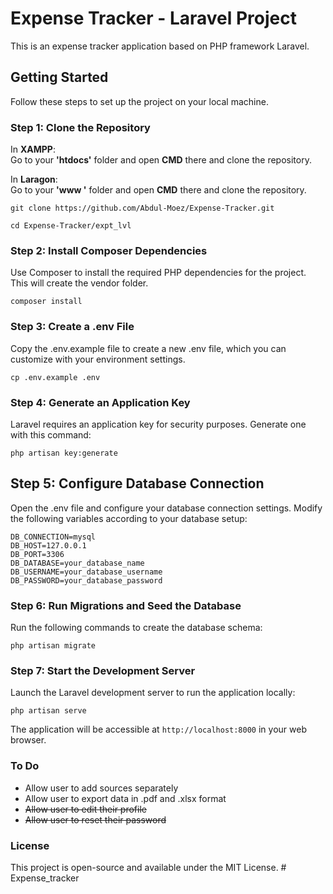 # Expense Tracker - Laravel Project

This is an expense tracker application based on PHP framework Laravel.

## Getting Started

Follow these steps to set up the project on your local machine.

### Step 1: Clone the Repository

In **XAMPP**: </br>
Go to your **'htdocs'** folder and open **CMD** there and clone the repository. </br>

In **Laragon**: </br>
Go to your **'www '** folder and open **CMD** there and clone the repository. </br>


```
git clone https://github.com/Abdul-Moez/Expense-Tracker.git
```

```
cd Expense-Tracker/expt_lvl
```


### Step 2: Install Composer Dependencies

Use Composer to install the required PHP dependencies for the project. This will create the vendor folder.
</br>

```
composer install
```

### Step 3: Create a .env File

Copy the .env.example file to create a new .env file, which you can customize with your environment settings.

```
cp .env.example .env
```

### Step 4: Generate an Application Key

Laravel requires an application key for security purposes. Generate one with this command:

```
php artisan key:generate
```

## Step 5: Configure Database Connection

Open the .env file and configure your database connection settings. Modify the following variables according to your database setup:

```
DB_CONNECTION=mysql
DB_HOST=127.0.0.1
DB_PORT=3306
DB_DATABASE=your_database_name
DB_USERNAME=your_database_username
DB_PASSWORD=your_database_password
```

### Step 6: Run Migrations and Seed the Database

Run the following commands to create the database schema:

```
php artisan migrate
```

### Step 7: Start the Development Server

Launch the Laravel development server to run the application locally:

```
php artisan serve
```

The application will be accessible at `http://localhost:8000` in your web browser.

### To Do

<ul>
  <li>Allow user to add sources separately</li>
  <li>Allow user to export data in .pdf and .xlsx format</li>
  <li><s>Allow user to edit their profile</s></li>
  <li><s>Allow user to reset their password</s></li>
</ul>

### License
This project is open-source and available under the MIT License.
#   E x p e n s e _ t r a c k e r  
 